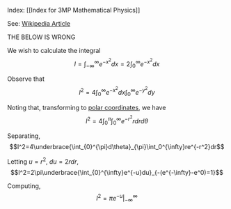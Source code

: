 Index: [[Index for 3MP Mathematical Physics]]

See: [Wikipedia Article](https://en.wikipedia.org/wiki/Gaussian_integral)


THE BELOW IS WRONG

We wish to calculate the integral
$$I=\int_{-\infty}^{\infty}e^{-x^2}dx=2\int_{0}^{\infty}e^{-x^2}dx$$

Observe that
$$I^2=4\int_{0}^{\infty}e^{-x^2}dx\int_{0}^{\infty}e^{-y^2}dy$$

Noting that, transforming to [polar coordinates](https://en.wikipedia.org/wiki/Polar_coordinate_system), we have
$$I^2=4\int_{0}^{\pi}\int_{0}^{\infty}e^{-r^2}rdrd\theta$$

Separating,
$$I^2=4\underbrace{\int_{0}^{\pi}d\theta}_{\pi}\int_0^{\infty}re^{-r^2}dr$$

Letting $u=r^2$, $du=2r dr$,
$$I^2=2\pi\underbrace{\int_{0}^{\infty}e^{-u}du}_{-(e^{-\infty}-e^0)=1}$$

Computing,
$$I^2=\pi e^{-u}|_{-\infty}^{\infty}$$